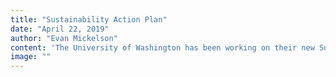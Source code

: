 ```yaml
---
title: "Sustainability Action Plan"
date: "April 22, 2019"
author: "Evan Mickelson"
content: 'The University of Washington has been working on their new Sustainability Action Plan for a while now. According to the website, the plan was "built on five Guiding Principles addressing student learning outcomes, research impact, diversity equity & inclusion, responsible use of our resources, and of course, decarbonization of our energy sources. UW Solar advised the university on two parts of the plan Electrifying UW Transportation and implementing the Campus Solar Plan." UW Solar has been working on these two plans for over a year, and we are very excited to see the university make these commitments to operate more sustainably.'
image: ""
---
```

